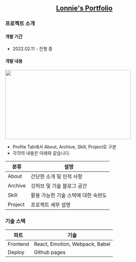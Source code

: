 <h2 align="center">
  <a href="https://aosjehdgus.github.io/lonnie-portfolio/" target="_blank">Lonnie's Portfolio</a>
</h2>
<div align="center">
</div>

### 프로젝트 소개
#### 개발 기간
- 2022.02.11 - 진행 중

#### 개발 내용
<img src="https://user-images.githubusercontent.com/66933768/161512635-0cec5b4a-005e-42fa-b5e9-ebcb36a32eed.gif" width="400" height="220" />

- Profile Tab에서 About, Archive, Skill, Project로 구분
- 각각의 내용은 아래와 같습니다.
  
|분류|설명|
|---|---|
|About|간단한 소개 및 인적 사항|
|Archive|깃허브 및 기술 블로그 공간|
|Skill|활용 가능한 기술 스택에 대한 숙련도|
|Project|프로젝트 세부 설명|

### 기술 스택
|파트|기술|
|---|---|
|Frontend|React, Emotion, Webpack, Babel|
|Deploy|Github pages|
